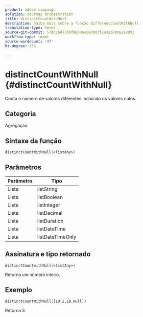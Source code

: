 ```yaml
---
product: adobe campaign
solution: Journey Orchestration
title: distinctCountWithNull
description: Saiba mais sobre a função differentCountWithNull
translation-type: tm+mt
source-git-commit: 57dc86d775bf8860aa09300cf2432d70c62a2993
workflow-type: tm+mt
source-wordcount: '47'
ht-degree: 25%

---
```



# distinctCountWithNull {#distinctCountWithNull}

Conta o número de valores diferentes incluindo os valores nulos.

## Categoria

Agregação

## Sintaxe da função

`distinctCountWithNull(<listAny>)`

## Parâmetros

| Parâmetro | Tipo |
|-----------|------------------|
| Lista | listString |
| Lista | listBoolean |
| Lista | listInteger |
| Lista | listDecimal |
| Lista | listDuration |
| Lista | listDateTime |
| Lista | listDateTimeOnly |

## Assinatura e tipo retornado

`distinctCountwithNull(<listAny>)`

Retorna um número inteiro.

## Exemplo

`distinctCountWithNull([10,2,10,null])`

Retorna 3.
